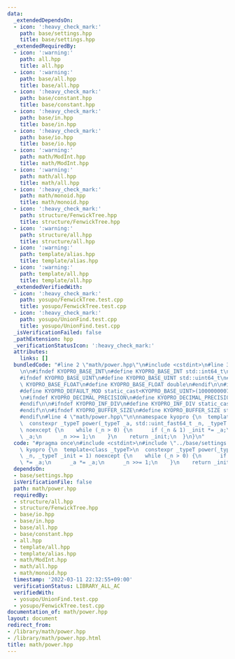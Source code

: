 ```yaml
---
data:
  _extendedDependsOn:
  - icon: ':heavy_check_mark:'
    path: base/settings.hpp
    title: base/settings.hpp
  _extendedRequiredBy:
  - icon: ':warning:'
    path: all.hpp
    title: all.hpp
  - icon: ':warning:'
    path: base/all.hpp
    title: base/all.hpp
  - icon: ':heavy_check_mark:'
    path: base/constant.hpp
    title: base/constant.hpp
  - icon: ':heavy_check_mark:'
    path: base/in.hpp
    title: base/in.hpp
  - icon: ':heavy_check_mark:'
    path: base/io.hpp
    title: base/io.hpp
  - icon: ':warning:'
    path: math/ModInt.hpp
    title: math/ModInt.hpp
  - icon: ':warning:'
    path: math/all.hpp
    title: math/all.hpp
  - icon: ':heavy_check_mark:'
    path: math/monoid.hpp
    title: math/monoid.hpp
  - icon: ':heavy_check_mark:'
    path: structure/FenwickTree.hpp
    title: structure/FenwickTree.hpp
  - icon: ':warning:'
    path: structure/all.hpp
    title: structure/all.hpp
  - icon: ':warning:'
    path: template/alias.hpp
    title: template/alias.hpp
  - icon: ':warning:'
    path: template/all.hpp
    title: template/all.hpp
  _extendedVerifiedWith:
  - icon: ':heavy_check_mark:'
    path: yosupo/FenwickTree.test.cpp
    title: yosupo/FenwickTree.test.cpp
  - icon: ':heavy_check_mark:'
    path: yosupo/UnionFind.test.cpp
    title: yosupo/UnionFind.test.cpp
  _isVerificationFailed: false
  _pathExtension: hpp
  _verificationStatusIcon: ':heavy_check_mark:'
  attributes:
    links: []
  bundledCode: "#line 2 \"math/power.hpp\"\n#include <cstdint>\n#line 3 \"base/settings.hpp\"\
    \n\n#ifndef KYOPRO_BASE_INT\n#define KYOPRO_BASE_INT std::int64_t\n#endif\n\n\
    #ifndef KYOPRO_BASE_UINT\n#define KYOPRO_BASE_UINT std::uint64_t\n#endif\n\n#ifndef\
    \ KYOPRO_BASE_FLOAT\n#define KYOPRO_BASE_FLOAT double\n#endif\n\n#ifndef KYOPRO_DEFAULT_MOD\n\
    #define KYOPRO_DEFAULT_MOD static_cast<KYOPRO_BASE_UINT>(1000000007)\n#endif\n\
    \n#ifndef KYOPRO_DECIMAL_PRECISION\n#define KYOPRO_DECIMAL_PRECISION static_cast<KYOPRO_BASE_UINT>(12)\n\
    #endif\n\n#ifndef KYOPRO_INF_DIV\n#define KYOPRO_INF_DIV static_cast<KYOPRO_BASE_UINT>(3)\n\
    #endif\n\n#ifndef KYOPRO_BUFFER_SIZE\n#define KYOPRO_BUFFER_SIZE static_cast<KYOPRO_BASE_UINT>(2048)\n\
    #endif\n#line 4 \"math/power.hpp\"\n\nnamespace kyopro {\n  template<class _typeT>\n\
    \  constexpr _typeT power(_typeT _a, std::uint_fast64_t _n, _typeT _init = 1)\
    \ noexcept {\n    while (_n > 0) {\n      if (_n & 1) _init *= _a;\n      _a *=\
    \ _a;\n      _n >>= 1;\n    }\n    return _init;\n  }\n}\n"
  code: "#pragma once\n#include <cstdint>\n#include \"../base/settings.hpp\"\n\nnamespace\
    \ kyopro {\n  template<class _typeT>\n  constexpr _typeT power(_typeT _a, std::uint_fast64_t\
    \ _n, _typeT _init = 1) noexcept {\n    while (_n > 0) {\n      if (_n & 1) _init\
    \ *= _a;\n      _a *= _a;\n      _n >>= 1;\n    }\n    return _init;\n  }\n}"
  dependsOn:
  - base/settings.hpp
  isVerificationFile: false
  path: math/power.hpp
  requiredBy:
  - structure/all.hpp
  - structure/FenwickTree.hpp
  - base/io.hpp
  - base/in.hpp
  - base/all.hpp
  - base/constant.hpp
  - all.hpp
  - template/all.hpp
  - template/alias.hpp
  - math/ModInt.hpp
  - math/all.hpp
  - math/monoid.hpp
  timestamp: '2022-03-11 22:32:55+09:00'
  verificationStatus: LIBRARY_ALL_AC
  verifiedWith:
  - yosupo/UnionFind.test.cpp
  - yosupo/FenwickTree.test.cpp
documentation_of: math/power.hpp
layout: document
redirect_from:
- /library/math/power.hpp
- /library/math/power.hpp.html
title: math/power.hpp
---
```

